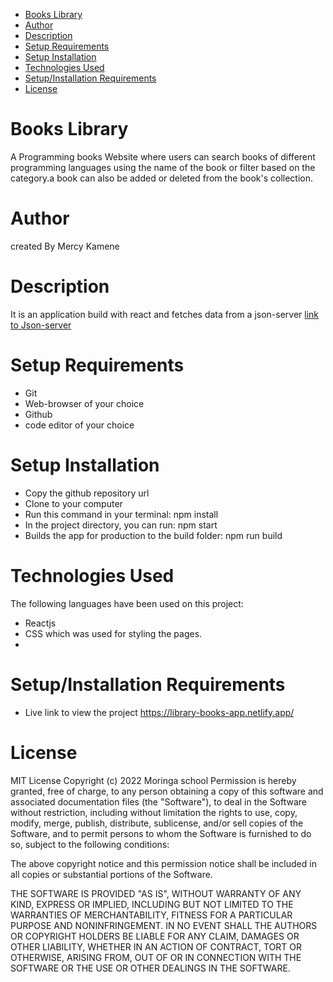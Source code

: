 - [Books Library](#books-library)
- [Author](#author)
- [Description](#description)
- [Setup Requirements](#setup-requirements)
- [Setup Installation](#setup-installation)
- [Technologies Used](#technologies-used)
- [Setup/Installation Requirements](#setupinstallation-requirements)
- [License](#license)
# Books Library
A Programming books Website where users can search books of different programming languages using the name of the book or filter based on the category.a book can also be added or deleted from the book's collection.

# Author
 created By Mercy Kamene  

 # Description
 It is an application build with react and fetches data from a json-server
 [link to Json-server](https://books-json-server-heroku.herokuapp.com)

# Setup Requirements
- Git
- Web-browser of your choice
- Github
- code editor of your choice
  

# Setup Installation
- Copy the github repository url
- Clone to your computer
- Run this command in your terminal: npm install
- In the project directory, you can run: npm start
- Builds the app for production to the build folder: npm run build

# Technologies Used
The following languages have been used on this project:
- Reactjs
- CSS which was used for styling the pages.
- 
# Setup/Installation Requirements
- Live link to view the project <https://library-books-app.netlify.app/>
# License
MIT License
Copyright (c) 2022 Moringa school
Permission is hereby granted, free of charge, to any person obtaining a copy of this software and associated documentation files (the "Software"), to deal in the Software without restriction, including without limitation the rights to use, copy, modify, merge, publish, distribute, sublicense, and/or sell copies of the Software, and to permit persons to whom the Software is furnished to do so, subject to the following conditions:

The above copyright notice and this permission notice shall be included in all copies or substantial portions of the Software.

THE SOFTWARE IS PROVIDED "AS IS", WITHOUT WARRANTY OF ANY KIND, EXPRESS OR IMPLIED, INCLUDING BUT NOT LIMITED TO THE WARRANTIES OF MERCHANTABILITY, FITNESS FOR A PARTICULAR PURPOSE AND NONINFRINGEMENT. IN NO EVENT SHALL THE AUTHORS OR COPYRIGHT HOLDERS BE LIABLE FOR ANY CLAIM, DAMAGES OR OTHER LIABILITY, WHETHER IN AN ACTION OF CONTRACT, TORT OR OTHERWISE, ARISING FROM, OUT OF OR IN CONNECTION WITH THE SOFTWARE OR THE USE OR OTHER DEALINGS IN THE SOFTWARE.
